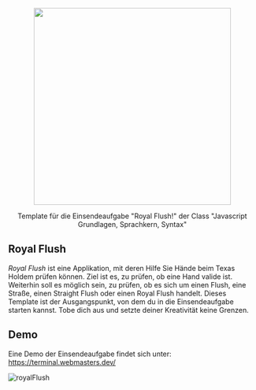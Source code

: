 <p align="center"><a href="https://www.webmasters-fernakademie.de"><img src="https://www.webmasters-fernakademie.de/images/wfa_img/logo-wfa.png?1571290125" width="400"></a></p>
<p align="center">
Template für die Einsendeaufgabe "Royal Flush!" der Class "Javascript Grundlagen, Sprachkern, Syntax"
</p>

## Royal Flush
*Royal Flush* ist eine Applikation, mit deren Hilfe Sie Hände beim Texas Holdem prüfen können. Ziel ist es, zu prüfen, ob eine Hand valide ist. Weiterhin soll es möglich sein, zu prüfen, ob es sich um einen Flush, eine Straße, einen Straight Flush oder einen Royal Flush handelt. Dieses Template ist der Ausgangspunkt, von dem du in die Einsendeaufgabe starten kannst. Tobe dich aus und setzte deiner Kreativität keine Grenzen.

## Demo

Eine Demo der Einsendeaufgabe findet sich unter: <a href="https://terminal.webmasters.dev/">https://terminal.webmasters.dev/</a>

![royalFlush](https://user-images.githubusercontent.com/42392570/110471237-31b46b00-80dc-11eb-92a9-3da508211715.gif)

